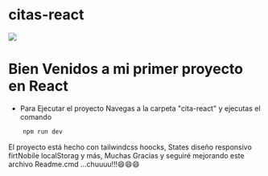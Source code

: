 # citas-react
![](https://desarrolloweb.com/storage/manual_images/7AtF20UBGzL4QneWOLjGGp0YqEwZv8mjfpwse0VE.png)

# Bien Venidos a mi primer proyecto en React 
- Para Ejecutar el proyecto Navegas a la carpeta "cita-react" y ejecutas el comando 
``` bash
    npm run dev
```
El proyecto está hecho con tailwindcss hoocks, States diseño responsivo firtNobile localStorag y más,
Muchas Gracias y seguiré mejorando este archivo Readme.cmd ...chuuuu!!!😄😄😄

